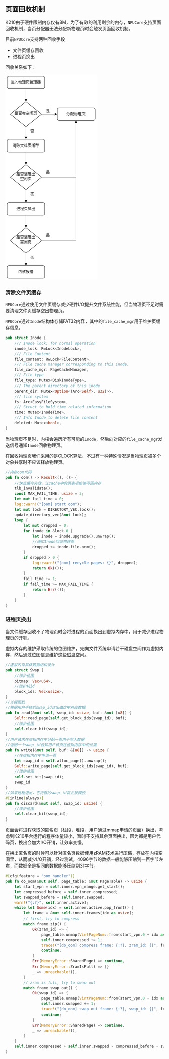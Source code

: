 ## 页面回收机制

K210由于硬件限制内存仅有8M，为了有效的利用剩余的内存，`NPUCore`支持页面回收机制，当页分配器无法分配新物理页时会触发页面回收机制。

目前`NPUCore`支持两种回收手段

+ 文件页缓存回收
+ 进程页换出

回收关系如下：

![](./assets/oom.drawio.png)

### 清除文件页缓存

`NPUCore`通过使用文件页缓存减少硬件I/O提升文件系统性能，但当物理页不足时需要清理文件页缓存空出物理页。

`NPUCore`通过`Inode`结构体存储FAT32内容，其中的`file_cache_mgr`用于维护页缓存信息。

```rust
pub struct Inode {
    /// Inode lock: for normal operation
    inode_lock: RwLock<InodeLock>,
    /// File Content
    file_content: RwLock<FileContent>,
    /// File cache manager corresponding to this inode.
    file_cache_mgr: PageCacheManager,
    /// File type
    file_type: Mutex<DiskInodeType>,
    /// The parent directory of this inode
    parent_dir: Mutex<Option<(Arc<Self>, u32)>>,
    /// file system
    fs: Arc<EasyFileSystem>,
    /// Struct to hold time related information
    time: Mutex<InodeTime>,
    /// Info Inode to delete file content
    deleted: Mutex<bool>,
}
```

当物理页不足时，内核会遍历所有可能的`Inode`，然后向对应的`file_cache_mgr`发送信号通知`Inode`回收物理页。

在回收物理页我们采用的是CLOCK算法，不过有一种特殊情况是当物理页被多个对象共享时不应该释放物理页。

```rust
//内核oom代码
pub fn oom() -> Result<(), ()> {
    //快表缓存失效，让cache中的页表项能够写回内存
    tlb_invalidate();
    const MAX_FAIL_TIME: usize = 3;
    let mut fail_time = 0;
    log::warn!("[oom] start oom");
    let mut lock = DIRECTORY_VEC.lock();
    update_directory_vec(&mut lock);
    loop {
        let mut dropped = 0;
        for inode in &lock.0 {
            let inode = inode.upgrade().unwrap();
            //通知Inode回收物理页
            dropped += inode.file.oom();
        }
        if dropped > 0 {
            log::warn!("[oom] recycle pages: {}", dropped);
            return Ok(());
        }
        fail_time += 1;
        if fail_time >= MAX_FAIL_TIME {
            return Err(());
        }
    }
}
```

### 进程页换出

当文件缓存回收不了物理页时会将进程的页面换出到虚拟内存中，用于减少进程物理页的开销。

虚拟内存的维护采取传统的位图维护，先向文件系统申请若干磁盘空间作为虚拟内存，然后通过位图信息维护这些磁盘空间。

```rust
//虚拟内存具体数据结构设计
pub struct Swap {
    //维护位图
    bitmap: Vec<u64>,
    //维护块id
    block_ids: Vec<usize>,
}
//关键函数
//根据用户手持的swap_id读出磁盘中对应数据
pub fn read(&mut self, swap_id: usize, buf: &mut [u8]) {
    Self::read_page(self.get_block_ids(swap_id), buf);
    //维护位图
    self.clear_bit(swap_id);
}
//用户请求在虚拟内存中分配一页用于写入数据
//返回一个swap_id告知用户该页在虚拟内存中的位置
pub fn write(&mut self, buf: &[u8]) -> usize {
    //在虚拟内存中申请一页
    let swap_id = self.alloc_page().unwrap();
    Self::write_page(self.get_block_ids(swap_id), buf);
    //维护位图
    self.set_bit(swap_id);
    swap_id
}
//如果进程退出，它持有的swap_id将会被释放
#[inline(always)]
pub fn discard(&mut self, swap_id: usize) {
    //维护位图
    self.clear_bit(swap_id);
}
```

页面会将进程获取的匿名页（栈段，堆段，用户通过mmap申请的页面）换出，考虑到K210平台运行的程序体量较小，暂时不支持其余页面换出，因为都是用户代码页，换出会加大I/O开销，让效率变慢。

在换出匿名页的时候可以针对匿名页数据使用zRAM技术进行压缩，存放在内核空间里，从而减少I/O开销，经过测试，4096字节的数据一般能够压缩到一百字节左右，而数据全是相同的数据能够压缩到31字节。

```rust
#[cfg(feature = "oom_handler")]
pub fn do_oom(&mut self, page_table: &mut PageTable) -> usize {
    let start_vpn = self.inner.vpn_range.get_start();
    let compressed_before = self.inner.compressed;
    let swapped_before = self.inner.swapped;
    warn!("{:?}", self.inner.active);
    while let Some(idx) = self.inner.active.pop_front() {
        let frame = &mut self.inner.frames[idx as usize];
        // first, try to compress
        match frame.zip() {
            Ok(zram_id) => {
                page_table.unmap(VirtPageNum::from(start_vpn.0 + idx as usize));
                self.inner.compressed += 1;
                trace!("[do_oom] compress frame: {:?}, zram_id: {}", frame, zram_id);
                continue;
            }
            Err(MemoryError::SharedPage) => continue,
            Err(MemoryError::ZramIsFull) => {}
            _ => unreachable!(),
        }
        // zram is full, try to swap out
        match frame.swap_out() {
            Ok(swap_id) => {
                page_table.unmap(VirtPageNum::from(start_vpn.0 + idx as usize));
                self.inner.swapped += 1;
                trace!("[do_oom] swap out frame: {:?}, swap_id: {}", frame, swap_id);
                continue;
            }
            Err(MemoryError::SharedPage) => continue,
            _ => unreachable!(),
        }
    }
    self.inner.compressed + self.inner.swapped - compressed_before - swapped_before
}
```